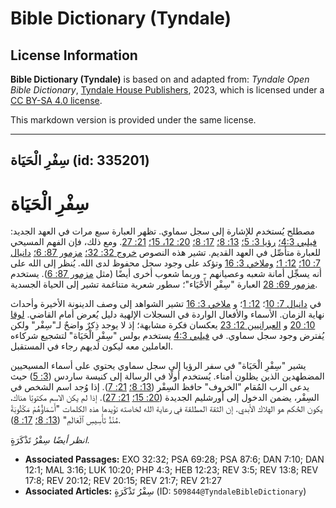 # Bible Dictionary (Tyndale)

## License Information

**Bible Dictionary (Tyndale)** is based on and adapted from: _Tyndale Open Bible Dictionary_, [Tyndale House Publishers](https://tyndaleopenresources.com/), 2023, which is licensed under a [CC BY-SA 4.0 license](https://creativecommons.org/licenses/by-sa/4.0/legalcode.en).

This markdown version is provided under the same license.



--------------------------------

## سِفْرِ الْحَيَاة (id: 335201)

سِفْرِ الْحَيَاة
================

مصطلح يُستخدم للإشارة إلى سجل سماوي. تظهر العبارة سبع مرات في العهد الجديد: [فيلبي 4:3؛](https://ref.ly/Phil4:3) [رؤيا 3: 5؛](https://ref.ly/Rev3:5) [13: 8؛](https://ref.ly/Rev13:8) [17: 8؛](https://ref.ly/Rev17:8) [20: 12، 15؛](https://ref.ly/Rev20:12,Rev20:15) [21: 27](https://ref.ly/Rev21:27). ومع ذلك، فإن الفهم المسيحي للعبارة متأصِّل في العهد القديم. تشير هذه النصوص [خروج 32: 32؛](https://ref.ly/Exod32:32) [مزمور 87: 6؛](https://ref.ly/Ps87:6) [دانيال 7: 10؛](https://ref.ly/Dan7:10) [12: 1؛](https://ref.ly/Dan12:1) [وملاخي 3: 16](https://ref.ly/Mal3:16) وتؤكد على وجود سجل محفوظ لدى الله. يُنظر إلى الله على أنه يسجِّل أمانة شعبه وعصيانهم \- وربما شعوب أخرى أيضًا (مثل [مزمور 87: 6](https://ref.ly/Ps87:6)). يستخدم [مزمور 69: 28](https://ref.ly/Ps69:28) العبارة "سِفْرِ الأَحْيَاء"؛ سطور شعرية متناغمة تشير إلى الحياة الجسدية.

في [دانيال 7: 10](https://ref.ly/Dan7:10)؛ [12: 1](https://ref.ly/Dan12:1)؛ و [ملاخي 3: 16](https://ref.ly/Mal3:16) تشير الشواهد إلى وصف الدينونة الأخيرة وأحداث نهاية الزمان. الأسماء والأفعال الواردة في السجلات الإلهية دليل يُعرض أمام القاضي. [لوقا 10: 20](https://ref.ly/Luke10:20) و [العبرانيين 12: 23](https://ref.ly/Heb12:23) يعكسان فكرة مشابهة؛ إذ لا يوجد ذِكرٌ واضحٌ لـ"سِفْر" ولكن يُفترض وجود سجل سماوي. في [فيلبي 4:3](https://ref.ly/Phil4:3) يستخدم بولس "سِفْرِ الْحَيَاة" لتشجيع شركاءه العاملين معه ليكون لديهم رجاء في المستقبل.

يشير "سِفْرِ الْحَيَاة" في سفر الرؤيا إلى سجل سماوي يحتوي على أسماء المسيحيين المضطهدين الذين يظلون أمناء. يُستخدم أولًا في الرسالة إلى كنيسة ساردس ([3: 5](https://ref.ly/Rev3:5)) حيث يدعى الرب المُقام "الخروف" حافظ السِفْر ([13: 8؛](https://ref.ly/Rev13:8) [21: 7](https://ref.ly/Rev21:7)). إذا وُجد اسم الشخص في السِفْر، يضمن الدخول إلى أورشليم الجديدة ([20: 15؛](https://ref.ly/Rev20:15) [21: 27](https://ref.ly/Rev21:27)). إذا لم يكن الاسم مكتوبًا هناك، يكون الحُكم هو الهلاك الأبدي. إن الثقة المطلقة في رعاية الله لخاصته تؤيدها هذه الكلمات "أَسْمَاؤُهُمْ مَكْتُوبَةً مُنْذُ تَأْسِيسِ ٱلْعَالَمِ" ([13: 8؛](https://ref.ly/Rev13:8) [17: 8](https://ref.ly/Rev17:8)).

*انظر أيضًا* سِفْرُ تَذْكَرَةٍ.

* **Associated Passages:** EXO 32:32; PSA 69:28; PSA 87:6; DAN 7:10; DAN 12:1; MAL 3:16; LUK 10:20; PHP 4:3; HEB 12:23; REV 3:5; REV 13:8; REV 17:8; REV 20:12; REV 20:15; REV 21:7; REV 21:27
* **Associated Articles:** سِفْرُ تَذْكَرَةٍ (ID: `509844@TyndaleBibleDictionary`)

